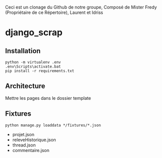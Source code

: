 Ceci est un clonage du Github de notre groupe, Composé de Mister Fredy (Propriétaire de ce Répertoire), Laurent et Idriss

# django_scrap

## Installation

```
python -m virtualenv .env
.env\Scripts\activate.bat
pip install -r requirements.txt
```

## Architecture

Mettre les pages dans le dossier template


## Fixtures

```
python manage.py loaddata */fixtures/*.json
```

- projet.json
- releveHistorique.json
- thread.json
- commentaire.json
